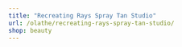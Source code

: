 ```yaml
---
title: "Recreating Rays Spray Tan Studio"
url: /olathe/recreating-rays-spray-tan-studio/
shop: beauty
---
```

